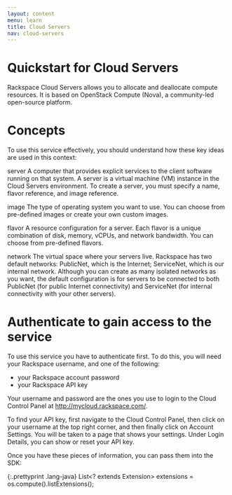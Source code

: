 ```yaml
---
layout: content
menu: learn
title: Cloud Servers
nav: cloud-servers
---
```


Quickstart for Cloud Servers
============================

Rackspace Cloud Servers allows you to allocate and deallocate compute resources.
It is based on OpenStack Compute (Nova), a community-led open-source platform.

Concepts
========
To use this service effectively, you should understand how these key ideas are used in this context:

server
	A computer that provides explicit services to the client software running on that system.
    A server is a virtual machine (VM) instance in the Cloud Servers environment.
    To create a server, you must specify a name, flavor reference, and image reference.

image
    The type of operating system you want to use.
    You can choose from pre-defined images or create your own custom images.

flavor
    A resource configuration for a server.
    Each flavor is a unique combination of disk, memory, vCPUs, and network bandwidth.
    You can choose from pre-defined flavors.

network
    The virtual space where your servers live. Rackspace has two default networks:
    PublicNet, which is the Internet; ServiceNet, which is our internal network.
    Although you can create as many isolated networks as you want,
    the default configuration is for servers to be connected to
    both PublicNet (for public Internet connectivity) and ServiceNet (for internal connectivity with your other servers).

Authenticate to gain access to the service
==========================================
To use this service you have to authenticate first. To do this, you will need your Rackspace username, and one of the following:

* your Rackspace account password
* your Rackspace API key

Your username and password are the ones you use to login to the Cloud Control Panel at http://mycloud.rackspace.com/.

To find your API key, first navigate to the Cloud Control Panel, then click on your username at the top right corner, and then finally click on Account Settings. You will be taken to a page that shows your settings. Under Login Details, you can show or reset your API key.

Once you have these pieces of information, you can pass them into the SDK:

{:.prettyprint .lang-java}
	List<? extends Extension> extensions = os.compute().listExtensions();

